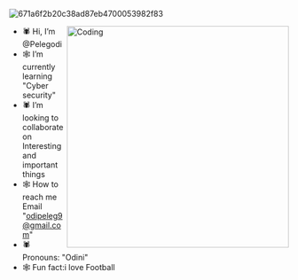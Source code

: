![671a6f2b20c38ad87eb4700053982f83](https://github.com/Pelegodi/Pelegodi/assets/162023391/650d6c20-26f8-44cf-8528-28fb613d22d4)

 <img align="right" alt="Coding" width="400" src="https://github.com/Pelegodi/Pelegodi/assets/162023391/d13cc9b3-d268-42d0-a837-27e6fc69b6fa">
 
- 🕷 Hi, I’m @Pelegodi        
- 🕸 I’m currently learning "Cyber security"
- 🕷 I’m looking to collaborate on Interesting and important things                            
- 🕸 How to reach me Email "odipeleg9@gmail.com"                                                                      
- 🕷 Pronouns: "Odini"                                                  
- 🕸 Fun fact:i love Football
                                                                    
                                                          





